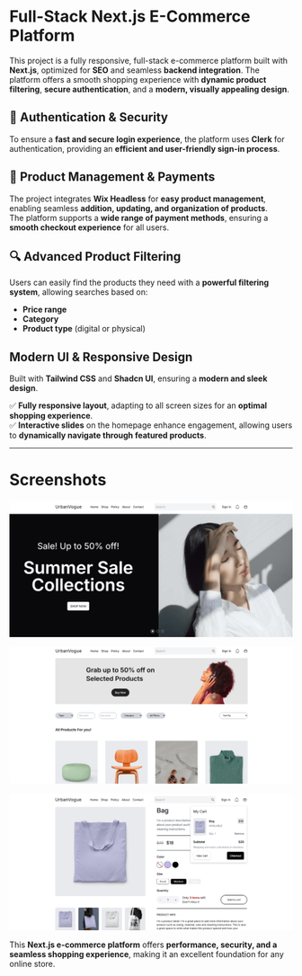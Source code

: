 # **Full-Stack Next.js E-Commerce Platform**

This project is a fully responsive, full-stack e-commerce platform built with **Next.js**, optimized for **SEO** and seamless **backend integration**. The platform offers a smooth shopping experience with **dynamic product filtering**, **secure authentication**, and a **modern, visually appealing design**.

## **🔑 Authentication & Security**
To ensure a **fast and secure login experience**, the platform uses **Clerk** for authentication, providing an **efficient and user-friendly sign-in process**.

## **🛒 Product Management & Payments**
The project integrates **Wix Headless** for **easy product management**, enabling seamless **addition, updating, and organization of products**.  
The platform supports a **wide range of payment methods**, ensuring a **smooth checkout experience** for all users.

## **🔍 Advanced Product Filtering**
Users can easily find the products they need with a **powerful filtering system**, allowing searches based on:

- **Price range**
- **Category**
- **Product type** (digital or physical)

## **Modern UI & Responsive Design**
Built with **Tailwind CSS** and **Shadcn UI**, ensuring a **modern and sleek design**.

✅ **Fully responsive layout**, adapting to all screen sizes for an **optimal shopping experience**.  
✅ **Interactive slides** on the homepage enhance engagement, allowing users to **dynamically navigate through featured products**.

---

# Screenshots

![Screenshot](./screenshot/img1.png)

![Screenshot](./screenshot/img2.PNG)

![Screenshot](./screenshot/img3.PNG)

This **Next.js e-commerce platform** offers **performance, security, and a seamless shopping experience**, making it an excellent foundation for any online store. 
